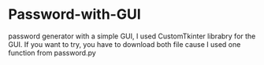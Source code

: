 # Password-with-GUI
 password generator with a simple GUI, I used CustomTkinter librabry for the GUI.
If you want to try, you have to download both file cause I used one function from password.py


